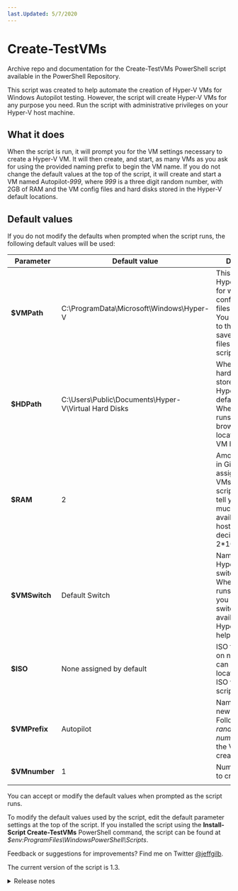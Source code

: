 ```yaml
---
last.Updated: 5/7/2020
---
```



# Create-TestVMs
Archive repo and documentation for the Create-TestVMs PowerShell script available in the PowerShell Repository.

This script was created to help automate the creation of Hyper-V VMs for Windows Autopilot testing. However, the script will create Hyper-V VMs for any purpose you need. Run the script with administrative privileges on your Hyper-V host machine.

## What it does
When the script is run, it will prompt you for the VM settings necessary to create a Hyper-V VM. It will then create, and start, as many VMs as you ask for using the provided naming prefix to begin the VM name. If you do not change the default values at the top of the script, it will create and start a VM named Autopilot-*999*, where *999* is a three digit random number, with 2GB of RAM and the VM config files and hard disks stored in the Hyper-V default locations. 

## Default values
If you do not modify the defaults when prompted when the script runs, the following default values will be used:

|Parameter|Default value|Description|
|-----|-----|-----|
|**$VMPath**|C:\ProgramData\Microsoft\Windows\Hyper-V|This is the default Hyper-V setting for where VM configuration files are stored. You can browse to the location to save VM config files when the script runs.|
|**$HDPath**|C:\Users\Public\Documents\Hyper-V\Virtual Hard Disks|Where the VM hard disks will be stored. This is the Hyper-V server default location. When the script runs, you can browse to the location to save VM hard disks.|
|**$RAM**|2|Amount of RAM in Gigabytes to assign to new VMs. When the script runs, it will tell you how much RAM is available on your host to help you decide (2GB = 2*1073741824).|
|**$VMSwitch**|Default Switch|Name of the Hyper-V virtual switch to use. When the script runs, it will tell you what virtual switches are available on your Hyper-V host to help you decide.|
|**$ISO**|None assigned by default|ISO file to mount on new VMs. You can browse to the location of the ISO when the script runs.|
|**$VMPrefix**|Autopilot|Name prefix for new VMs. Followed by -*<3 random numbers>* when the VM is created.|
|**$VMnumber**|1|Number of VMs to create.|
|   |   |   |

You can accept or modify the default values when prompted as the script runs.

To modify the default values used by the script, edit the default parameter settings at the top of the script. If you installed the script using the **Install-Script Create-TestVMs** PowerShell command, the script can be found at *$env:ProgramFiles\WindowsPowerShell\Scripts*.

Feedback or suggestions for improvements? Find me on Twitter [@jeffgilb](https://twitter.com/jeffgilb). 

The current version of the script is 1.3.

<details>
  <summary>Release notes</summary>
  ### Version 1.0
  * Original published version.
  ### Versions 1.1 - Version 1.3
  * Minor bug fixes.
</details>